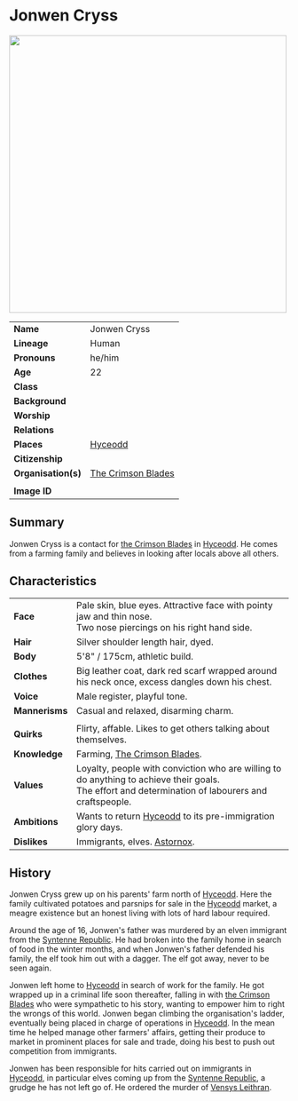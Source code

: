 # Jonwen Cryss

<img src="https://raw.githubusercontent.com/jesskelsall/astarus-images/main/characters/portraits/imageid.png" height="500" />

|||
| --- | --- |
| **Name** | Jonwen Cryss | character.4
| **Lineage** | Human |
| **Pronouns** | he/him |
| **Age** | 22 |
| **Class** | |
| **Background** | |
| **Worship** | |
| **Relations** | |
| **Places** | [Hyceodd](../places/towns/hyceodd.md) |
| **Citizenship** | |
| **Organisation(s)** | [The Crimson Blades](../organisations/the-crimson-blades.md) |
|||
| **Image ID** | |

## Summary

Jonwen Cryss is a contact for [the Crimson Blades](../organisations/the-crimson-blades.md) in [Hyceodd](../places/towns/hyceodd.md). He comes from a farming family and believes in looking after locals above all others.

## Characteristics

| | |
| --- | --- |
| **Face** | Pale skin, blue eyes. Attractive face with pointy jaw and thin nose.<br>Two nose piercings on his right hand side. | characteristics.2
| **Hair** | Silver shoulder length hair, dyed. |
| **Body** | 5'8" / 175cm, athletic build. |
| **Clothes** | Big leather coat, dark red scarf wrapped around his neck once, excess dangles down his chest. |
| **Voice** | Male register, playful tone. |
| **Mannerisms** | Casual and relaxed, disarming charm. |
| | |
| **Quirks** | Flirty, affable. Likes to get others talking about themselves. |
| **Knowledge** | Farming, [The Crimson Blades](../organisations/the-crimson-blades.md). |
| **Values** | Loyalty, people with conviction who are willing to do anything to achieve their goals.<br>The effort and determination of labourers and craftspeople. |
| **Ambitions** | Wants to return [Hyceodd](../places/towns/hyceodd.md) to its pre-immigration glory days. |
| **Dislikes** | Immigrants, elves. [Astornox](../organisations/astornox/astornox.md). |

## History

Jonwen Cryss grew up on his parents' farm north of [Hyceodd](../places/towns/hyceodd.md). Here the family cultivated potatoes and parsnips for sale in the [Hyceodd](../places/towns/hyceodd.md) market, a meagre existence but an honest living with lots of hard labour required.

Around the age of 16, Jonwen's father was murdered by an elven immigrant from the [Syntenne Republic](../civilisations/syntenne-republic/syntenne-republic.md). He had broken into the family home in search of food in the winter months, and when Jonwen's father defended his family, the elf took him out with a dagger. The elf got away, never to be seen again.

Jonwen left home to [Hyceodd](../places/towns/hyceodd.md) in search of work for the family. He got wrapped up in a criminal life soon thereafter, falling in with [the Crimson Blades](../organisations/the-crimson-blades.md) who were sympathetic to his story, wanting to empower him to right the wrongs of this world. Jonwen began climbing the organisation's ladder, eventually being placed in charge of operations in [Hyceodd](../places/towns/hyceodd.md). In the mean time he helped manage other farmers' affairs, getting their produce to market in prominent places for sale and trade, doing his best to push out competition from immigrants.

Jonwen has been responsible for hits carried out on immigrants in [Hyceodd](../places/towns/hyceodd.md), in particular elves coming up from the [Syntenne Republic](../civilisations/syntenne-republic/syntenne-republic.md), a grudge he has not left go of. He ordered the murder of [Vensys Leithran](vensys-leithran.md).
